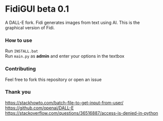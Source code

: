 # FidiGUI beta 0.1
A DALL-E fork. Fidi generates images from text using AI. This is the graphical version of Fidi.<br>
### How to use
Run `INSTALL.bat`<br>
Run `main.py` as **admin** and enter your options in the textbox<br>
### Contributing
Feel free to fork this repository or open an issue<br>
### Thank you
https://stackhowto.com/batch-file-to-get-input-from-user/<br>
https://github.com/openai/DALL-E<br>
https://stackoverflow.com/questions/36516887/access-is-denied-in-python
